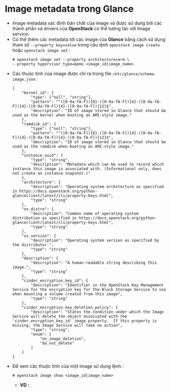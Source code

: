 # Image metadata trong Glance
- Image metadata xác định bản chất của image và được sử dụng bởi các thành phần và drivers của **OpenStack** có thể tương tác với Image service.
- Có thể thêm các metadata tới các image của **Glance** bằng cách sử dụng tham số `--property key=value` trong câu lệnh `openstack image create` hoặc `openstack image set` :
    ```
    # openstack image set --property architecture=arm \
    --property hypervisor_type=qemu <image_id|image_name>
    ```
- Các thuộc tính của image được chỉ ra trong file `/etc/glance/schema-image.json` :
    ```
    {
        "kernel_id": {
            "type": ["null", "string"],
            "pattern": "^([0-9a-fA-F]){8}-([0-9a-fA-F]){4}-([0-9a-fA-F]){4}-([0-9a-fA-F]){4}-([0-9a-fA-F]){12}$",
            "description": "ID of image stored in Glance that should be used as the kernel when booting an AMI-style image."
        },
        "ramdisk_id": {
            "type": ["null", "string"],
            "pattern": "^([0-9a-fA-F]){8}-([0-9a-fA-F]){4}-([0-9a-fA-F]){4}-([0-9a-fA-F]){4}-([0-9a-fA-F]){12}$",
            "description": "ID of image stored in Glance that should be used as the ramdisk when booting an AMI-style image."
        },
        "instance_uuid": {
            "type": "string",
            "description": "Metadata which can be used to record which instance this image is associated with. (Informational only, does not create an instance snapshot.)"
        },
        "architecture": {
            "description": "Operating system architecture as specified in https://docs.openstack.org/python-glanceclient/latest/cli/property-keys.html",
            "type": "string"
        },
        "os_distro": {
            "description": "Common name of operating system distribution as specified in https://docs.openstack.org/python-glanceclient/latest/cli/property-keys.html",
            "type": "string"
        },
        "os_version": {
            "description": "Operating system version as specified by the distributor.",
            "type": "string"
        },
        "description": {
            "description": "A human-readable string describing this image.",
            "type": "string"
        },
        "cinder_encryption_key_id": {
            "description": "Identifier in the OpenStack Key Management Service for the encryption key for the Block Storage Service to use when mounting a volume created from this image",
            "type": "string"
        },
        "cinder_encryption_key_deletion_policy": {
            "description": "States the condition under which the Image Service will delete the object associated with the 'cinder_encryption_key_id' image property.  If this property is missing, the Image Service will take no action",
            "type": "string",
            "enum": [
                "on_image_deletion",
                "do_not_delete"
            ]
        }
    }
    ```
- Để xem các thuộc tính của một image sử dụng lệnh :
    ```
    # openstack image show <image_id|image_name>
    ```
    - **VD :**
        ```
        